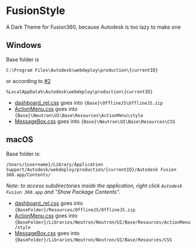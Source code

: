# FusionStyle

A Dark Theme for Fusion360, because Autodesk is too lazy to make one

## Windows

Base folder is 
```
C:\Program Files\Autodesk\webdeploy\production\{currentID}
```
or according to [#2](https://github.com/OmegaRogue/FusionStyle/issues/2)
```
%LocalAppData%\Autodesk\webdeploy\production\{currentID}
```

- [dashboard_rel.css](dashboard_rel.css) goes into `{Base}\OfflineJS\OfflineJS.zip`
- [ActionMenu.css](ActionMenu.css) goes into `{Base}\Neutron\UI\Base\Resources\ActionMenu\style`
- [MessageBox.css](MessageBox.css) goes into `{Base}\Neutron\UI\Base\Resources\CSS`

## macOS

Base folder is:
```
/Users/{username}/Library/Application Support/Autodesk/webdeploy/production/{currentID}/Autodesk Fusion 360.app/Contents/
```
_Note: to access subdirectories inside the application, right click `Autodesk Fusion 360.app` and "Show Package Contents"._

- [dashboard_rel.css](dashboard_rel.css) goes into `{BaseFolder}/Resources/OfflineJS/OfflineJS.zip`
- [ActionMenu.css](ActionMenu.css) goes into `{BaseFolder}/Libraries/Neutron/Neutron/UI/Base/Resources/ActionMenu/style`
- [MessageBox.css](MessageBox.css) goes into `{BaseFolder}/Libraries/Neutron/Neutron/UI/Base/Resources/CSS`
